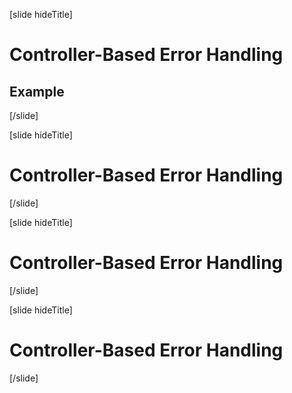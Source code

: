 [slide hideTitle]
# Controller-Based Error Handling


## Example
[/slide]

[slide hideTitle]
# Controller-Based Error Handling

[/slide]

[slide hideTitle]
# Controller-Based Error Handling

[/slide]

[slide hideTitle]
# Controller-Based Error Handling

[/slide]
